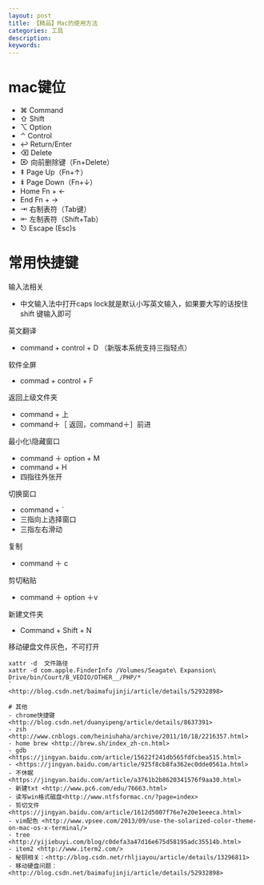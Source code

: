 ```yaml
---
layout: post
title: 【精品】Mac的使用方法
categories: 工具
description: 
keywords: 
---
```



# mac键位

- ⌘ Command
- ⇧ Shift
- ⌥ Option
- ⌃ Control
- ↩︎ Return/Enter
- ⌫ Delete
- ⌦ 向前删除键（Fn+Delete）
- ⇞ Page Up（Fn+↑）
- ⇟ Page Down（Fn+↓）
- Home Fn + ←
- End Fn + →
- ⇥ 右制表符（Tab键）
- ⇤ 左制表符（Shift+Tab）
- ⎋ Escape (Esc)s

# 常用快捷键


 输入法相关
- 中文输入法中打开caps lock就是默认小写英文输入，如果要大写的话按住shift 键输入即可

英文翻译
- command + control + D （新版本系统支持三指轻点）

软件全屏
- commad + control + F

返回上级文件夹
- command + 上
- command＋［ 返回，command＋］前进

最小化\隐藏窗口
- command ＋ option + M
- command + H
- 四指往外张开

切换窗口
- command + `
- 三指向上选择窗口
- 三指左右滑动

复制
- command ＋ c

剪切粘贴
- command ＋ option ＋v

新建文件夹
- Command + Shift + N

移动硬盘文件灰色，不可打开
 ```shell
 xattr -d  文件路径
 xattr -d com.apple.FinderInfo /Volumes/Seagate\ Expansion\ Drive/bin/Court/B_VEDIO/OTHER__/PHP/*
 `
 <http://blog.csdn.net/baimafujinji/article/details/52932898>

# 其他
- chrome快捷键 <http://blog.csdn.net/duanyipeng/article/details/8637391>
- zsh  <http://www.cnblogs.com/heiniuhaha/archive/2011/10/18/2216357.html>
- home brew <http://brew.sh/index_zh-cn.html>
- gdb <https://jingyan.baidu.com/article/15622f241db565fdfcbea515.html>
- <https://jingyan.baidu.com/article/925f8cb8fa362ec0dde0561a.html>
- 不休眠 <https://jingyan.baidu.com/article/a3761b2b8620341576f9aa30.html>
- 新建txt <http://www.pc6.com/edu/76663.html>
- 读写win格式磁盘<http://www.ntfsformac.cn/?page=index>
- 剪切文件 <https://jingyan.baidu.com/article/1612d5007f76e7e20e1eeeca.html>
- vim配色 <http://www.vpsee.com/2013/09/use-the-solarized-color-theme-on-mac-os-x-terminal/>
- tree <http://yijiebuyi.com/blog/c0defa3a47d16e675d58195adc35514b.html>
- item2 <http://www.iterm2.com/>
- 秘钥相关：<http://blog.csdn.net/rhljiayou/article/details/13296811>
- 移动硬盘问题：<http://blog.csdn.net/baimafujinji/article/details/52932898>




